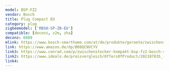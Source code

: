 ```yaml
---
model: BSP-FZ2
vendor: Bosch
title: Plug Compact EU 
category: plug
zigbeemodel: ['RBSH-SP-ZB-EU']
compatible: [deconz, z2m, zha]
deconz: 6689
mlink: https://www.bosch-smarthome.com/at/de/produkte/geraete/zwischenstecker-kompakt/
link: https://www.amazon.de/dp/B08QCNVCYV
link3: https://www.conrad.com/p/zwischenstecker-kompakt-bsp-fz2-bosch-smart-home-in-line-socket-2490147
link2: https://www.idealo.de/preisvergleich/OffersOfProduct/202107835_-smart-home-bsp-fz2-bosch.html
link4: 
---
```

